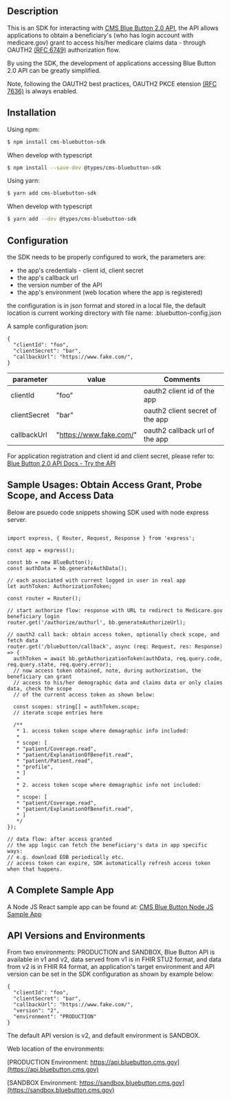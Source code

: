 ## Description

This is an SDK for interacting with [CMS Blue Button 2.0 API](https://bluebutton.cms.gov/developers/),
the API allows applications to obtain a beneficiary's (who has login account with medicare.gov) grant
to access his/her medicare claims data - through OAUTH2 [(RFC 6749)](https://datatracker.ietf.org/doc/html/rfc6749) authorization flow.

By using the SDK, the development of applications accessing Blue Button 2.0 API can be greatly simplified.

Note, following the OAUTH2 best practices, OAUTH2 PKCE etension [(RFC 7636)](https://datatracker.ietf.org/doc/html/rfc7636) is always enabled.

## Installation

Using npm:

```bash
$ npm install cms-bluebutton-sdk
```

When develop with typescript

```bash
$ npm install --save-dev @types/cms-bluebutton-sdk
```

Using yarn:

```bash
$ yarn add cms-bluebutton-sdk
```

When develop with typescript

```bash
$ yarn add --dev @types/cms-bluebutton-sdk
```

## Configuration

the SDK needs to be properly configured to work, the parameters are:

- the app's credentials - client id, client secret
- the app's callback url
- the version number of the API
- the app's environment (web location where the app is registered)

the configuration is in json format and stored in a local file, the default location
is current working directory with file name: .bluebutton-config.json

A sample configuration json:

```
{
  "clientId": "foo",
  "clientSecret": "bar",
  "callbackUrl": "https://www.fake.com/",
}

```

| parameter    | value                   | Comments                        |
| ------------ | ----------------------- | ------------------------------- |
| clientId     | "foo"                   | oauth2 client id of the app     |
| clientSecret | "bar"                   | oauth2 client secret of the app |
| callbackUrl  | "https://www.fake.com/" | oauth2 callback url of the app  |

For application registration and client id and client secret, please refer to:
[Blue Button 2.0 API Docs - Try the API](https://bluebutton.cms.gov/developers/#try-the-api)

## Sample Usages: Obtain Access Grant, Probe Scope, and Access Data

Below are psuedo code snippets showing SDK used with node express server.

```

import express, { Router, Request, Response } from 'express';

const app = express();

const bb = new BlueButton();
const authData = bb.generateAuthData();

// each associated with current logged in user in real app
let authToken: AuthorizationToken;

const router = Router();

// start authorize flow: response with URL to redirect to Medicare.gov beneficiary login
router.get('/authorize/authurl', bb.generateAuthorizeUrl);

// oauth2 call back: obtain access token, optionally check scope, and fetch data
router.get('/bluebutton/callback', async (req: Request, res: Response) => {
  authToken = await bb.getAuthorizationToken(authData, req.query.code, req.query.state, req.query.error);
  // now access token obtained, note, during authorization, the beneficiary can grant
  // access to his/her demographic data and claims data or only claims data, check the scope
  // of the current access token as shown below:

  const scopes: string[] = authToken.scope;
  // iterate scope entries here

  /**
   * 1. access token scope where demagraphic info included:
   *
   * scope: [
   * "patient/Coverage.read",
   * "patient/ExplanationOfBenefit.read",
   * "patient/Patient.read",
   * "profile",
   * ]
   *
   * 2. access token scope where demagraphic info not included:
   *
   * scope: [
   * "patient/Coverage.read",
   * "patient/ExplanationOfBenefit.read",
   * ]
   */
});

// data flow: after access granted
// the app logic can fetch the beneficiary's data in app specific ways:
// e.g. download EOB periodically etc.
// access token can expire, SDK automatically refresh access token when that happens.

```

## A Complete Sample App

A Node JS React sample app can be found at:
[CMS Blue Button Node JS Sample App](https://github.com/CMSgov/bluebutton-sample-client-nodejs-react)

## API Versions and Environments

From two environments: PRODUCTION and SANDBOX, Blue Button API is available in v1 and v2, data served from v1 is in FHIR STU2 format, and data from v2 is in FHIR R4 format, an application's target environment and API version can be set in the SDK configuration as shown by example below:

```
{
  "clientId": "foo",
  "clientSecret": "bar",
  "callbackUrl": "https://www.fake.com/",
  "version": "2",
  "environment": "PRODUCTION"
}

```

The default API version is v2, and default environment is SANDBOX.

Web location of the environments:

[PRODUCTION Environment: https://api.bluebutton.cms.gov](https://api.bluebutton.cms.gov)

[SANDBOX Environment: https://sandbox.bluebutton.cms.gov](https://sandbox.bluebutton.cms.gov)
